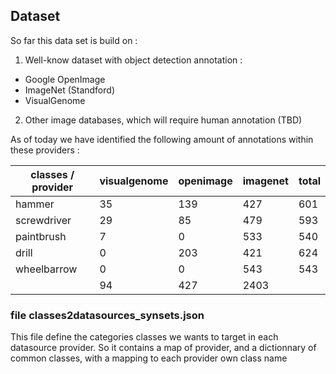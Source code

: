 ## Dataset

So far this data set is build on :

1) Well-know dataset with object detection annotation :

  - Google OpenImage
  - ImageNet (Standford)
  - VisualGenome
   
2) Other image databases, which will require human annotation (TBD)

As of today we have identified the following amount of annotations within these providers :

|classes / provider |visualgenome  | openimage | imagenet | total
--- | --- | --- | --- | ---
|hammer|35 | 139 | 427 | 601
|screwdriver | 29 | 85 | 479	| 593	
|paintbrush |  7  |  0  |  533 | 540	
|drill | 	0	| 203| 	421| 	624
|wheelbarrow	| 0| 	0| 	543	| 543
 | | 94 |   427	| 2403 |

                      

### file classes2datasources_synsets.json

This file define the categories classes we wants to target in each datasource provider.
So it contains a map of provider, and a dictionnary of common classes, with a mapping to each provider own class name

